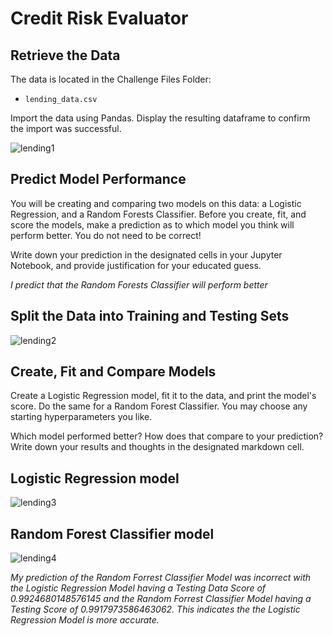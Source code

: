 # Credit Risk Evaluator

## Retrieve the Data

The data is located in the Challenge Files Folder:

* `lending_data.csv`

Import the data using Pandas. Display the resulting dataframe to confirm the import was successful.

![lending1](https://user-images.githubusercontent.com/113717031/219908073-c4da699c-54b8-4fde-8243-b9572e9bd880.png)

## Predict Model Performance

You will be creating and comparing two models on this data: a Logistic Regression, and a Random Forests Classifier. Before you create, fit, and score the models, make a prediction as to which model you think will perform better. You do not need to be correct! 

Write down your prediction in the designated cells in your Jupyter Notebook, and provide justification for your educated guess.

*I predict that the Random Forests Classifier will perform better*

## Split the Data into Training and Testing Sets

![lending2](https://user-images.githubusercontent.com/113717031/219908092-64e98036-e948-4a5b-839a-44505866be69.png)

## Create, Fit and Compare Models

Create a Logistic Regression model, fit it to the data, and print the model's score. Do the same for a Random Forest Classifier. You may choose any starting hyperparameters you like. 

Which model performed better? How does that compare to your prediction? Write down your results and thoughts in the designated markdown cell.

## Logistic Regression model

![lending3](https://user-images.githubusercontent.com/113717031/219908099-096ea1be-bce1-41c8-9511-b519abddf09c.png)

## Random Forest Classifier model

![lending4](https://user-images.githubusercontent.com/113717031/219908141-c2a61bc5-0322-4518-9c33-ede780b34a2a.png)

*My prediction of the Random Forrest Classifier Model was incorrect with the Logistic Regression Model having a Testing Data Score of 0.9924680148576145 and the Random Forrest Classifier Model having a Testing Score of 0.9917973586463062. This indicates the the Logistic Regression Model is more accurate.*
